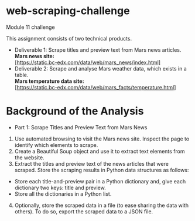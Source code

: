 # web-scraping-challenge
Module 11 challenge

This assignment consists of two technical products.
  -  Deliverable 1: Scrape titles and preview text from Mars news articles.\
     **Mars news site:**\
             [https://static.bc-edx.com/data/web/mars_news/index.html]
  -  Deliverable 2: Scrape and analyse Mars weather data, which exists in a table.\
     **Mars temperature data site:**\
             [https://static.bc-edx.com/data/web/mars_facts/temperature.html]

# Background of the Analysis
- Part 1: Scrape Titles and Preview Text from Mars News
1. Use automated browsing to visit the Mars news site. Inspect the page to identify which elements to scrape.
2. Create a Beautiful Soup object and use it to extract text elements from the website.
3. Extract the titles and preview text of the news articles that were scraped. Store the scraping results in Python data structures as follows:
  - Store each title-and-preview pair in a Python dictionary and, give each dictionary two keys: title and preview.
  - Store all the dictionaries in a Python list.
4. Optionally, store the scraped data in a file (to ease sharing the data with others). To do so, export the scraped data to a JSON file.
